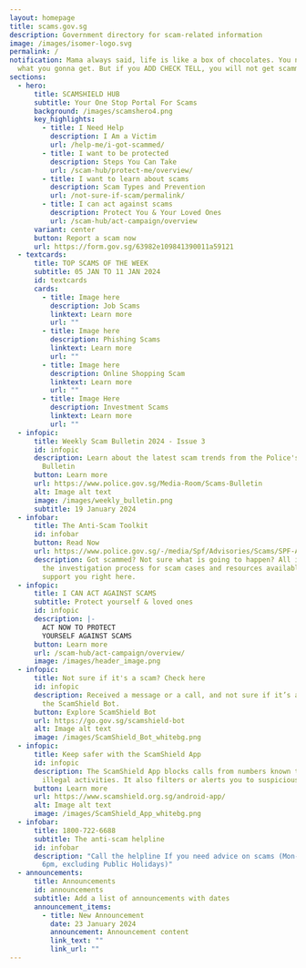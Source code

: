 ```yaml
---
layout: homepage
title: scams.gov.sg
description: Government directory for scam-related information
image: /images/isomer-logo.svg
permalink: /
notification: Mama always said, life is like a box of chocolates. You never know
  what you gonna get. But if you ADD CHECK TELL, you will not get scammed.
sections:
  - hero:
      title: SCAMSHIELD HUB
      subtitle: Your One Stop Portal For Scams
      background: /images/scamshero4.png
      key_highlights:
        - title: I Need Help
          description: I Am a Victim
          url: /help-me/i-got-scammed/
        - title: I want to be protected
          description: Steps You Can Take
          url: /scam-hub/protect-me/overview/
        - title: I want to learn about scams
          description: Scam Types and Prevention
          url: /not-sure-if-scam/permalink/
        - title: I can act against scams
          description: Protect You & Your Loved Ones
          url: /scam-hub/act-campaign/overview
      variant: center
      button: Report a scam now
      url: https://form.gov.sg/63982e109841390011a59121
  - textcards:
      title: TOP SCAMS OF THE WEEK
      subtitle: 05 JAN TO 11 JAN 2024
      id: textcards
      cards:
        - title: Image here
          description: Job Scams
          linktext: Learn more
          url: ""
        - title: Image here
          description: Phishing Scams
          linktext: Learn more
          url: ""
        - title: Image here
          description: Online Shopping Scam
          linktext: Learn more
          url: ""
        - title: Image Here
          description: Investment Scams
          linktext: Learn more
          url: ""
  - infopic:
      title: Weekly Scam Bulletin 2024 - Issue 3
      id: infopic
      description: Learn about the latest scam trends from the Police's Weekly Scams
        Bulletin
      button: Learn more
      url: https://www.police.gov.sg/Media-Room/Scams-Bulletin
      alt: Image alt text
      image: /images/weekly_bulletin.png
      subtitle: 19 January 2024
  - infobar:
      title: The Anti-Scam Toolkit
      id: infobar
      button: Read Now
      url: https://www.police.gov.sg/-/media/Spf/Advisories/Scams/SPF-Anti-Scam-Resource-Guide.ashx
      description: Got scammed? Not sure what is going to happen? All information on
        the investigation process for scam cases and resources available to
        support you right here.
  - infopic:
      title: I CAN ACT AGAINST SCAMS
      subtitle: Protect yourself & loved ones
      id: infopic
      description: |-
        ACT NOW TO PROTECT
        YOURSELF AGAINST SCAMS
      button: Learn more
      url: /scam-hub/act-campaign/overview/
      image: /images/header_image.png
  - infopic:
      title: Not sure if it's a scam? Check here
      id: infopic
      description: Received a message or a call, and not sure if it’s a scam? Check on
        the ScamShield Bot.
      button: Explore ScamShield Bot
      url: https://go.gov.sg/scamshield-bot
      alt: Image alt text
      image: /images/ScamShield_Bot_whitebg.png
  - infopic:
      title: Keep safer with the ScamShield App
      id: infopic
      description: The ScamShield App blocks calls from numbers known to be used in
        illegal activities. It also filters or alerts you to suspicious SMSes.
      button: Learn more
      url: https://www.scamshield.org.sg/android-app/
      alt: Image alt text
      image: /images/ScamShield_App_whitebg.png
  - infobar:
      title: 1800-722-6688
      subtitle: The anti-scam helpline
      id: infobar
      description: "Call the helpline If you need advice on scams (Mon-Fri: 9am to
        6pm, excluding Public Holidays)"
  - announcements:
      title: Announcements
      id: announcements
      subtitle: Add a list of announcements with dates
      announcement_items:
        - title: New Announcement
          date: 23 January 2024
          announcement: Announcement content
          link_text: ""
          link_url: ""
---
```

